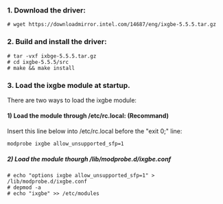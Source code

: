 ### 1. Download the driver:

    # wget https://downloadmirror.intel.com/14687/eng/ixgbe-5.5.5.tar.gz

### 2. Build and install the driver:

    # tar -vxf ixbge-5.5.5.tar.gz
    # cd ixgbe-5.5.5/src
    # make && make install

### 3. Load the ixgbe module at startup.

There are two ways to load the ixgbe module:

#### 1) Load the module through /etc/rc.local: (Recommand)

Insert this line below into /etc/rc.local before the "exit 0;" line:

    modprobe ixgbe allow_unsupported_sfp=1

##### 2) Load the module thourgh /lib/modprobe.d/ixgbe.conf

    # echo "options ixgbe allow_unsupported_sfp=1" > /lib/modprobe.d/ixgbe.conf
    # depmod -a
    # echo "ixgbe" >> /etc/modules
